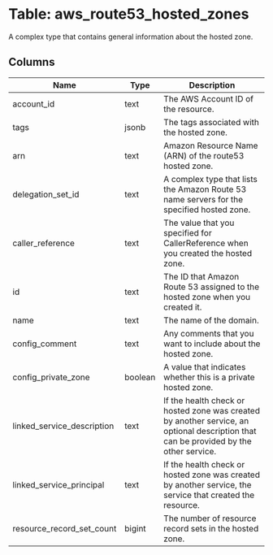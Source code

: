 
# Table: aws_route53_hosted_zones
A complex type that contains general information about the hosted zone.
## Columns
| Name        | Type           | Description  |
| ------------- | ------------- | -----  |
|account_id|text|The AWS Account ID of the resource.|
|tags|jsonb|The tags associated with the hosted zone.|
|arn|text|Amazon Resource Name (ARN) of the route53 hosted zone.|
|delegation_set_id|text|A complex type that lists the Amazon Route 53 name servers for the specified hosted zone.|
|caller_reference|text|The value that you specified for CallerReference when you created the hosted zone.|
|id|text|The ID that Amazon Route 53 assigned to the hosted zone when you created it.|
|name|text|The name of the domain.|
|config_comment|text|Any comments that you want to include about the hosted zone.|
|config_private_zone|boolean|A value that indicates whether this is a private hosted zone.|
|linked_service_description|text|If the health check or hosted zone was created by another service, an optional description that can be provided by the other service.|
|linked_service_principal|text|If the health check or hosted zone was created by another service, the service that created the resource.|
|resource_record_set_count|bigint|The number of resource record sets in the hosted zone.|
